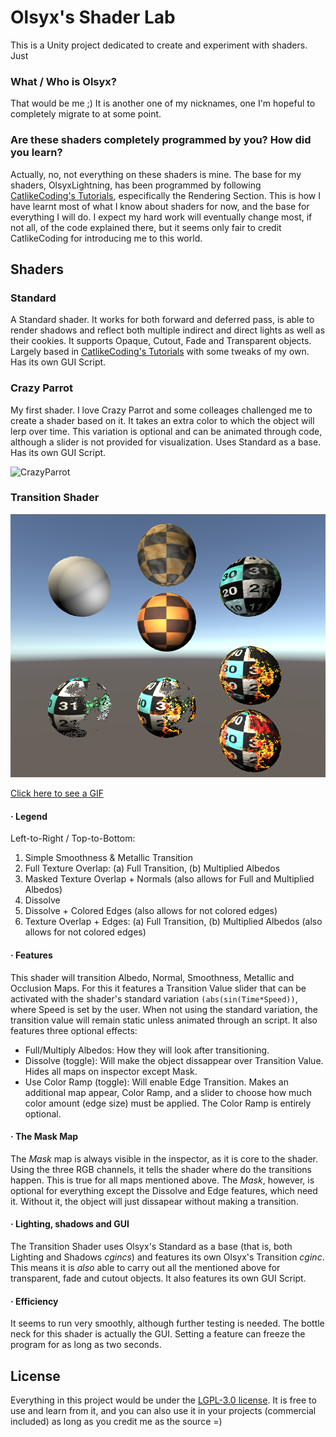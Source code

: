 # Olsyx's Shader Lab
This is a Unity project dedicated to create and experiment with shaders. Just 

### What / Who is Olsyx?
That would be me ;) It is another one of my nicknames, one I'm hopeful to completely migrate to at some point.

### Are these shaders completely programmed by you? How did you learn?
Actually, no, not everything on these shaders is mine. The base for my shaders, OlsyxLightning, has been programmed by following 
[CatlikeCoding's Tutorials](http://catlikecoding.com/unity/tutorials/), especifically the Rendering Section. This is how I have learnt
most of what I know about shaders for now, and the base for everything I will do. I expect my hard work will eventually change most, 
if not all, of the code explained there, but it seems only fair to credit CatlikeCoding for introducing me to this world.

## Shaders
### Standard
A Standard shader. It works for both forward and deferred pass, is able to render shadows and reflect both multiple indirect and direct lights
as well as their cookies. It supports Opaque, Cutout, Fade and Transparent objects. Largely based in [CatlikeCoding's Tutorials](http://catlikecoding.com/unity/tutorials/) 
with some tweaks of my own. Has its own GUI Script.

### Crazy Parrot
My first shader. I love Crazy Parrot  and some colleages challenged me to create a shader based on it.
It takes an extra color to which the object will lerp over time. This variation is optional and can be animated through code, although a slider
is not provided for visualization.
Uses Standard as a base. Has its own GUI Script. 

![CrazyParrot](http://cultofthepartyparrot.com/parrots/hd/parrot.gif)

### Transition Shader
![TransitionShader](/Screenshots/TransitionShaders.PNG)

[Click here to see a GIF](https://twitter.com/_Darkatom_/status/852043636065787904)

#### · Legend
Left-to-Right / Top-to-Bottom:
1. Simple Smoothness & Metallic Transition
2. Full Texture Overlap: (a) Full Transition, (b) Multiplied Albedos
3. Masked Texture Overlap + Normals (also allows for Full and Multiplied Albedos)
4. Dissolve
5. Dissolve + Colored Edges (also allows for not colored edges)
6. Texture Overlap + Edges: (a) Full Transition, (b) Multiplied Albedos (also allows for not colored edges)

#### · Features
This shader will transition Albedo, Normal, Smoothness, Metallic and Occlusion Maps. For this it features a Transition Value slider that can be activated with the shader's standard variation `(abs(sin(Time*Speed))`, where Speed is set by the user. When not using the standard variation, the transition value will remain static unless animated through an script.
It also features three optional effects: 
- Full/Multiply Albedos: How they will look after transitioning.
- Dissolve (toggle): Will make the object dissappear over Transition Value. Hides all maps on inspector except Mask.
- Use Color Ramp (toggle): Will enable Edge Transition. Makes an additional map appear, Color Ramp, and a slider to choose how much color amount (edge size) must be applied. The Color Ramp is entirely optional.

#### · The Mask Map
The _Mask_ map is always visible in the inspector, as it is core to the shader. Using the three RGB channels, it tells the shader where do the transitions happen. This is true for all maps mentioned above. The _Mask_, however, is optional for everything except the Dissolve and Edge features, which need it. Without it, the object will just dissapear without making a transition.

#### · Lighting, shadows and GUI
The Transition Shader uses Olsyx's Standard as a base (that is, both Lighting and Shadows _cgincs_) and features its own Olsyx's Transition _cginc_. This means it is _also_ able to carry out all the mentioned above for transparent, fade and cutout objects.
It also features its own GUI Script. 

#### · Efficiency
It seems to run very smoothly, although further testing is needed. The bottle neck for this shader is actually the GUI. Setting a feature can freeze the program for as long as two seconds.

## License
Everything in this project would be under the [LGPL-3.0 license](https://tldrlegal.com/license/gnu-lesser-general-public-license-v3-(lgpl-3)#summary). It is free to use and learn from it, and you can also use it in your projects (commercial included) as long as you credit me as the source =) 
